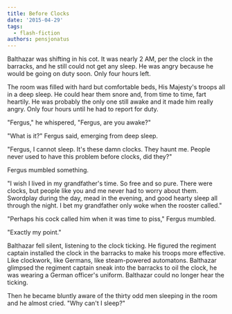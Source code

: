```yaml
---
title: Before Clocks
date: '2015-04-29'
tags:
  - flash-fiction
authors: pensjonatus
---
```


Balthazar was shifting in his cot. It was nearly 2 AM, per the clock in the
barracks, and he still could not get any sleep. He was angry because he would be
going on duty soon. Only four hours left.

<!-- truncate -->

The room was filled with hard but comfortable beds, His Majesty's troops all in
a deep sleep. He could hear them snore and, from time to time, fart heartily. He
was probably the only one still awake and it made him really angry. Only four
hours until he had to report for duty.

"Fergus," he whispered, "Fergus, are you awake?"

"What is it?" Fergus said, emerging from deep sleep.

"Fergus, I cannot sleep. It's these damn clocks. They haunt me. People never
used to have this problem before clocks, did they?"

Fergus mumbled something.

"I wish I lived in my grandfather's time. So free and so pure. There were
clocks, but people like you and me never had to worry about them. Swordplay
during the day, mead in the evening, and good hearty sleep all through the
night. I bet my grandfather only woke when the rooster called."

"Perhaps his cock called him when it was time to piss," Fergus mumbled.

"Exactly my point."

Balthazar fell silent, listening to the clock ticking. He figured the regiment
captain installed the clock in the barracks to make his troops more effective.
Like clockwork, like Germans, like steam-powered automatons. Balthazar glimpsed
the regiment captain sneak into the barracks to oil the clock, he was wearing a
German officer's uniform. Balthazar could no longer hear the ticking.

Then he became bluntly aware of the thirty odd men sleeping in the room and he
almost cried. "Why can't I sleep?"

